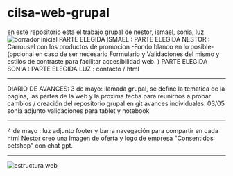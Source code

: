 # cilsa-web-grupal
en este repositorio esta el trabajo grupal de nestor, ismael, sonia, luz
![borrador inicial](https://github.com/user-attachments/assets/97cabee3-a20f-4dbc-9d00-44c3a029213c)
PARTE ELEGIDA ISMAEL :
PARTE ELEGIDA NESTOR : Carrousel con los productos de promocion -Fondo blanco en lo posible- (opcional en caso de ser necesario Formulario y Validaciones del mismo y estilos de contraste para facilitar accesibilidad web. )
PARTE ELEGIDA SONIA : 
PARTE ELEGIDA LUZ : contacto / html 
**********************
DIARIO DE AVANCES: 
3 de mayo: llamada grupal, se define la tematica de la pagina, las partes de la web y la proxima fecha para reunirnos a probar cambios / creación del repositorio grupal en git 
avances individuales: 03/05 sonia adjunto validaciones para tablet y notebook 
***********************
4 de mayo : luz adjunto footer y barra navegación para compartir en cada html 
Nestor creo una Imagen de oferta y logo de empresa "Consentidos petshop" con chat gpt.

***********************
![estructura web](https://github.com/user-attachments/assets/e3a667ab-028f-4b8e-92ab-17cc53b5c8a0)

